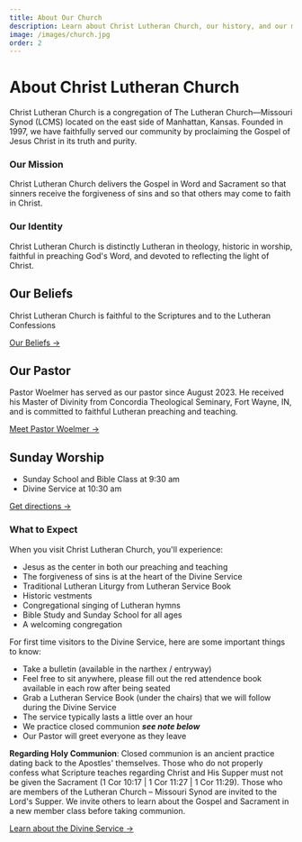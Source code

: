 ```yaml
---
title: About Our Church
description: Learn about Christ Lutheran Church, our history, and our mission in Manhattan, Kansas.
image: /images/church.jpg
order: 2
---
```


# About Christ Lutheran Church

Christ Lutheran Church is a congregation of The Lutheran Church—Missouri Synod (LCMS) located on the east side of Manhattan, Kansas. Founded in 1997, we have faithfully served our community by proclaiming the Gospel of Jesus Christ in its truth and purity. 

### Our Mission

Christ Lutheran Church delivers the Gospel in Word and Sacrament so that sinners receive the forgiveness of sins ​and so that others may come to faith in Christ.

### Our Identity

Christ Lutheran Church is distinctly Lutheran in theology, historic in worship, faithful in preaching God's Word, and devoted to reflecting the light of Christ.

## Our Beliefs

Christ Lutheran Church is faithful to the Scriptures and to the Lutheran Confessions

[Our Beliefs →](/beliefs)

## Our Pastor

Pastor Woelmer has served as our pastor since August 2023. He received his Master of Divinity from Concordia Theological Seminary, Fort Wayne, IN, and is committed to faithful Lutheran preaching and teaching.

[Meet Pastor Woelmer →](/our-pastor)

## Sunday Worship

- Sunday School and Bible Class at 9:30 am
- Divine Service at 10:30 am

[Get directions →](/contact)

### What to Expect

When you visit Christ Lutheran Church, you'll experience:

- Jesus as the center in both our preaching and teaching
- The forgiveness of sins is at the heart of the Divine Service
- Traditional Lutheran Liturgy from Lutheran Service Book
- Historic vestments
- Congregational singing of Lutheran hymns
- Bible Study and Sunday School for all ages
- A welcoming congregation

For first time visitors to the Divine Service, here are some important things to know:

- Take a bulletin (available in the narthex / entryway)
- Feel free to sit anywhere, please fill out the red attendence book available in each row after being seated
- Grab a Lutheran Service Book (under the chairs) that we will follow during the Divine Service
- The service typically lasts a little over an hour
- We practice closed communion ***see note below***
- Our Pastor will greet everyone as they leave

**Regarding Holy Communion**: Closed communion is an ancient practice dating back to the Apostles' themselves. Those who do not properly confess what Scripture teaches regarding Christ and His Supper must not be given the Sacrament (1 Cor 10:17 | 1 Cor 11:27 | 1 Cor 11:29). Those who are members of the Lutheran Church – Missouri Synod are invited to the Lord's Supper. We invite others to learn about the Gospel and Sacrament in a new member class before taking communion.

[Learn about the Divine Service →](/divine-service)